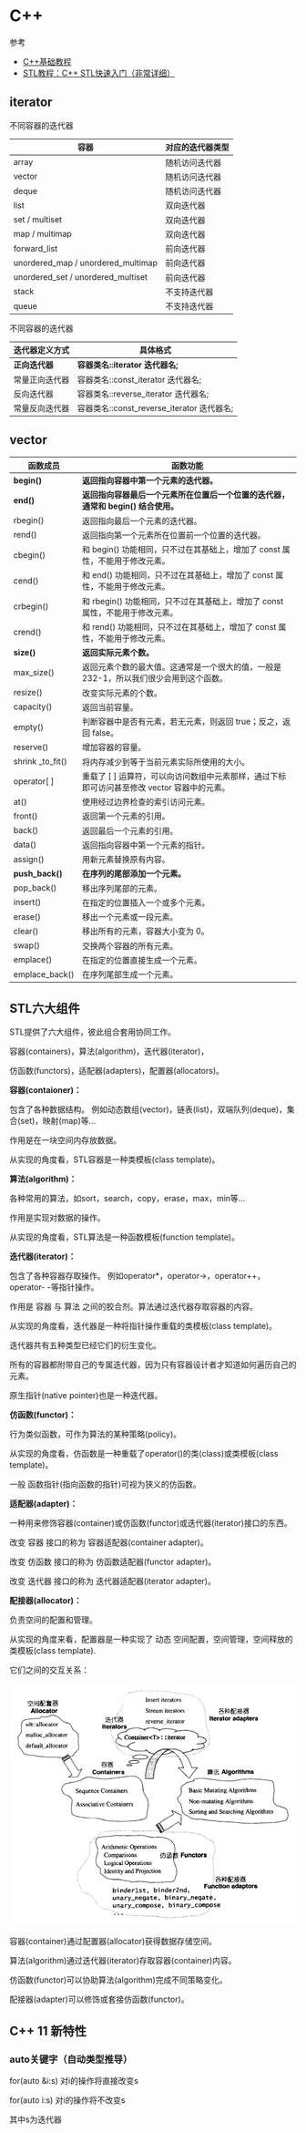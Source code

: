 # C++

参考

* [C++基础教程](http://c.biancheng.net/cplus/)
* [STL教程：C++ STL快速入门（非常详细）](http://c.biancheng.net/stl/)

## iterator

不同容器的迭代器

| 容器                               | 对应的迭代器类型 |
| ---------------------------------- | ---------------- |
| array                              | 随机访问迭代器   |
| vector                             | 随机访问迭代器   |
| deque                              | 随机访问迭代器   |
| list                               | 双向迭代器       |
| set / multiset                     | 双向迭代器       |
| map / multimap                     | 双向迭代器       |
| forward_list                       | 前向迭代器       |
| unordered_map / unordered_multimap | 前向迭代器       |
| unordered_set / unordered_multiset | 前向迭代器       |
| stack                              | 不支持迭代器     |
| queue                              | 不支持迭代器     |

不同容器的迭代器

| 迭代器定义方式 | 具体格式                                   |
| -------------- | ------------------------------------------ |
| **正向迭代器** | **容器类名::iterator 迭代器名;**           |
| 常量正向迭代器 | 容器类名::const_iterator 迭代器名;         |
| 反向迭代器     | 容器类名::reverse_iterator 迭代器名;       |
| 常量反向迭代器 | 容器类名::const_reverse_iterator 迭代器名; |

## vector

| 函数成员         | 函数功能                                                     |
| ---------------- | ------------------------------------------------------------ |
| **begin()**      | **返回指向容器中第一个元素的迭代器。**                       |
| **end()**        | **返回指向容器最后一个元素所在位置后一个位置的迭代器，通常和 begin() 结合使用。** |
| rbegin()         | 返回指向最后一个元素的迭代器。                               |
| rend()           | 返回指向第一个元素所在位置前一个位置的迭代器。               |
| cbegin()         | 和 begin() 功能相同，只不过在其基础上，增加了 const 属性，不能用于修改元素。 |
| cend()           | 和 end() 功能相同，只不过在其基础上，增加了 const 属性，不能用于修改元素。 |
| crbegin()        | 和 rbegin() 功能相同，只不过在其基础上，增加了 const 属性，不能用于修改元素。 |
| crend()          | 和 rend() 功能相同，只不过在其基础上，增加了 const 属性，不能用于修改元素。 |
| **size()**       | **返回实际元素个数。**                                       |
| max_size()       | 返回元素个数的最大值。这通常是一个很大的值，一般是 232-1，所以我们很少会用到这个函数。 |
| resize()         | 改变实际元素的个数。                                         |
| capacity()       | 返回当前容量。                                               |
| empty()          | 判断容器中是否有元素，若无元素，则返回 true；反之，返回 false。 |
| reserve()        | 增加容器的容量。                                             |
| shrink _to_fit() | 将内存减少到等于当前元素实际所使用的大小。                   |
| operator[ ]      | 重载了 [ ] 运算符，可以向访问数组中元素那样，通过下标即可访问甚至修改 vector 容器中的元素。 |
| at()             | 使用经过边界检查的索引访问元素。                             |
| front()          | 返回第一个元素的引用。                                       |
| back()           | 返回最后一个元素的引用。                                     |
| data()           | 返回指向容器中第一个元素的指针。                             |
| assign()         | 用新元素替换原有内容。                                       |
| **push_back()**  | **在序列的尾部添加一个元素。**                               |
| pop_back()       | 移出序列尾部的元素。                                         |
| insert()         | 在指定的位置插入一个或多个元素。                             |
| erase()          | 移出一个元素或一段元素。                                     |
| clear()          | 移出所有的元素，容器大小变为 0。                             |
| swap()           | 交换两个容器的所有元素。                                     |
| emplace()        | 在指定的位置直接生成一个元素。                               |
| emplace_back()   | 在序列尾部生成一个元素。                                     |

## STL六大组件

STL提供了六大组件，彼此组合套用协同工作。

容器(containers)，算法(algorithm)，迭代器(iterator)，

仿函数(functors)，适配器(adapters)，配置器(allocators)。



**容器(contaioner)：**

包含了各种数据结构。
例如动态数组(vector)，链表(list)，双端队列(deque)，集合(set)，映射(map)等…

作用是在一块空间内存放数据。

从实现的角度看，STL容器是一种类模板(class template)。



**算法(algorithm)：**

各种常用的算法，如sort，search，copy，erase，max，min等…

作用是实现对数据的操作。

从实现的角度看，STL算法是一种函数模板(function template)。

 

**迭代器(iterator)：**

包含了各种容器存取操作。
例如operator*，operator->，operator++，operator- -等指针操作。

作用是 容器 与 算法 之间的胶合剂。算法通过迭代器存取容器的内容。

从实现的角度看，迭代器是一种将指针操作重载的类模板(class template)。

迭代器共有五种类型已经它们的衍生变化。

所有的容器都附带自己的专属迭代器，因为只有容器设计者才知道如何遍历自己的元素。

原生指针(native pointer)也是一种迭代器。

 

**仿函数(functor)：**

行为类似函数，可作为算法的某种策略(policy)。

从实现的角度看，仿函数是一种重载了operator()的类(class)或类模板(class template)。

一般 函数指针(指向函数的指针)可视为狭义的仿函数。

 

**适配器(adapter)：**

一种用来修饰容器(container)或仿函数(functor)或迭代器(iterator)接口的东西。

改变 容器 接口的称为 容器适配器(container adapter)。

改变 仿函数 接口的称为 仿函数适配器(functor adapter)。

改变 迭代器 接口的称为 迭代器适配器(iterator adapter)。

 

**配接器(allocator)：**

负责空间的配置和管理。

从实现的角度来看，配置器是一种实现了 动态 空间配置，空间管理，空间释放的类模板(class template).



它们之间的交互关系：

![STL六大组件交互关系](image/STL六大组件交互关系.png)

容器(container)通过配置器(allocator)获得数据存储空间。

算法(algorithm)通过迭代器(iterator)存取容器(container)内容。

仿函数(functor)可以协助算法(algorithm)完成不同策略变化。

配接器(adapter)可以修饰或套接仿函数(functor)。





## C++ 11 新特性

### auto关键字（自动类型推导）

for(auto &i:s) 对i的操作将直接改变s

for(auto i:s) 对i的操作将不改变s

其中s为迭代器

